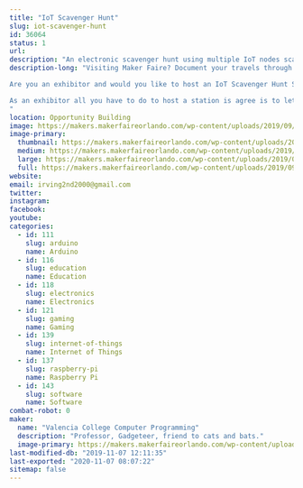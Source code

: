 ```yaml
---
title: "IoT Scavenger Hunt"
slug: iot-scavenger-hunt
id: 36064
status: 1
url: 
description: "An electronic scavenger hunt using multiple IoT nodes scattered throughout Maker Faire. "
description-long: "Visiting Maker Faire? Document your travels through Maker Faire by entering your secret code on the IoT node at each participating exhibit.  Track your progress and compete to visit more exhibits than your friends in a set period of time.  Win swag and get a certificate mapping your participation.

Are you an exhibitor and would you like to host an IoT Scavenger Hunt Station?

As an exhibitor all you have to do to host a station is agree is to let us put the station somewhere in your booth accessible to the public, and let us plug it into your power strip.   We're hoping that the Scavenger Hunt will encourage folks to roam more widely around Maker Faire, and bring them into contact with more exhibitors.
"
location: Opportunity Building
image: https://makers.makerfaireorlando.com/wp-content/uploads/2019/09/new_box-1.jpg
image-primary:
  thumbnail: https://makers.makerfaireorlando.com/wp-content/uploads/2019/09/new_box-1-150x150.jpg
  medium: https://makers.makerfaireorlando.com/wp-content/uploads/2019/09/new_box-1-225x300.jpg
  large: https://makers.makerfaireorlando.com/wp-content/uploads/2019/09/new_box-1.jpg
  full: https://makers.makerfaireorlando.com/wp-content/uploads/2019/09/new_box-1.jpg
website: 
email: irving2nd2000@gmail.com
twitter: 
instagram: 
facebook: 
youtube: 
categories:
  - id: 111
    slug: arduino
    name: Arduino
  - id: 116
    slug: education
    name: Education
  - id: 118
    slug: electronics
    name: Electronics
  - id: 121
    slug: gaming
    name: Gaming
  - id: 139
    slug: internet-of-things
    name: Internet of Things
  - id: 137
    slug: raspberry-pi
    name: Raspberry Pi
  - id: 143
    slug: software
    name: Software
combat-robot: 0
maker:
  name: "Valencia College Computer Programming"
  description: "Professor, Gadgeteer, friend to cats and bats."
  image-primary: https://makers.makerfaireorlando.com/wp-content/uploads/2015/06/trailer_park_computers_greenie_and_gaz-1024x612.jpg
last-modified-db: "2019-11-07 12:11:35"
last-exported: "2020-11-07 08:07:22"
sitemap: false
---
```

